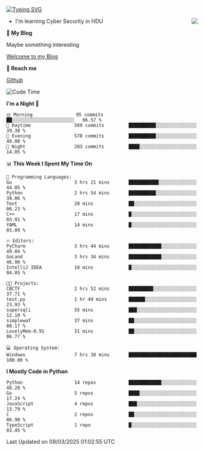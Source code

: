 [![Typing SVG](https://readme-typing-svg.herokuapp.com?font=Fira+Code&pause=1000&random=false&width=450&height=60&lines=Hello+%F0%9F%91%8B%F0%9F%8F%BB;I'm+JBNRZ)](https://git.io/typing-svg)

<a href="#">
  <img align="right" src="https://github-readme-stats.vercel.app/api?username=JBNRZ&show_icons=true&bg_color=15,f2f7fd,E0EAFC" />
</a>

- I'm learning Cyber Security in HDU

 **🌱 My Blog**

Maybe something interesting

[Welcome to my Blog](https://jbnrz.com.cn/)

 **💬 Reach me** 

[Github](https://github.com/JBNRZ)


<!--START_SECTION:waka-->
![Code Time](http://img.shields.io/badge/Code%20Time-1%2C014%20hrs%209%20mins-blue)

**I'm a Night 🦉** 

```text
🌞 Morning                95 commits          ██░░░░░░░░░░░░░░░░░░░░░░░   06.57 % 
🌆 Daytime                569 commits         ██████████░░░░░░░░░░░░░░░   39.38 % 
🌃 Evening                578 commits         ██████████░░░░░░░░░░░░░░░   40.00 % 
🌙 Night                  203 commits         ████░░░░░░░░░░░░░░░░░░░░░   14.05 % 
```


📊 **This Week I Spent My Time On** 

```text
💬 Programming Languages: 
Go                       3 hrs 21 mins       ███████████░░░░░░░░░░░░░░   44.05 % 
Python                   2 hrs 54 mins       ██████████░░░░░░░░░░░░░░░   38.06 % 
Text                     28 mins             ██░░░░░░░░░░░░░░░░░░░░░░░   06.23 % 
C++                      17 mins             █░░░░░░░░░░░░░░░░░░░░░░░░   03.91 % 
YAML                     14 mins             █░░░░░░░░░░░░░░░░░░░░░░░░   03.09 % 

🔥 Editors: 
PyCharm                  3 hrs 44 mins       ████████████░░░░░░░░░░░░░   49.04 % 
GoLand                   3 hrs 34 mins       ████████████░░░░░░░░░░░░░   46.90 % 
IntelliJ IDEA            18 mins             █░░░░░░░░░░░░░░░░░░░░░░░░   04.05 % 

🐱‍💻 Projects: 
CBCTF                    2 hrs 52 mins       █████████░░░░░░░░░░░░░░░░   37.71 % 
test.py                  1 hr 49 mins        ██████░░░░░░░░░░░░░░░░░░░   23.93 % 
supersqli                55 mins             ███░░░░░░░░░░░░░░░░░░░░░░   12.10 % 
simplewaf                37 mins             ██░░░░░░░░░░░░░░░░░░░░░░░   08.17 % 
LovelyMem-0.91           31 mins             ██░░░░░░░░░░░░░░░░░░░░░░░   06.77 % 

💻 Operating System: 
Windows                  7 hrs 38 mins       █████████████████████████   100.00 % 
```

**I Mostly Code in Python** 

```text
Python                   14 repos            ████████████░░░░░░░░░░░░░   48.28 % 
Go                       5 repos             ████░░░░░░░░░░░░░░░░░░░░░   17.24 % 
JavaScript               4 repos             ███░░░░░░░░░░░░░░░░░░░░░░   13.79 % 
C                        2 repos             ██░░░░░░░░░░░░░░░░░░░░░░░   06.90 % 
TypeScript               1 repo              █░░░░░░░░░░░░░░░░░░░░░░░░   03.45 % 
```




 Last Updated on 09/03/2025 01:02:55 UTC
<!--END_SECTION:waka-->
